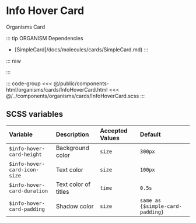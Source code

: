 # Info Hover Card
<Badge type="tip">Organisms</Badge> <Badge type="info">Card</Badge>

::: tip ORGANISM Dependencies
 - [SimpleCard]/docs/molecules/cards/SimpleCard.md)
:::

::: raw
<div class="dev-section">
    <!--@include: ../../public/components-html/organisms/cards/InfoHoverCard.html -->
</div>
:::

::: code-group
<<< @/public/components-html/organisms/cards/InfoHoverCard.html
<<< @/../components/organisms/cards/InfoHoverCard.scss
:::

## SCSS variables

| Variable                           | Description                 | Accepted Values | Default                          |
|:-----------------------------------|:----------------------------|:----------------|:---------------------------------|
| `$info-hover-card-height`          | Background color            | `size`          | `300px`                          |
| `$info-hover-card-icon-size`       | Text color                  | `size`          | `100px`                          |
| `$info-hover-card-duration`        | Text color of titles        | `time`          | `0.5s`                           |
| `$info-hover-card-padding`         | Shadow color                | `size`          | `same as {$simple-card-padding}` |

<style lang="scss">
@import "docs/theme.scss";

$simple-card-border-color: $primary-color;

@import "components/organisms/cards/InfoHoverCard.scss";
</style>